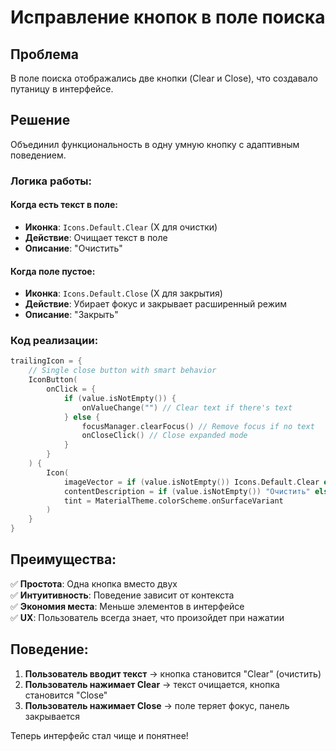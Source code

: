 # Исправление кнопок в поле поиска

## Проблема
В поле поиска отображались две кнопки (Clear и Close), что создавало путаницу в интерфейсе.

## Решение
Объединил функциональность в одну умную кнопку с адаптивным поведением.

### Логика работы:

#### Когда есть текст в поле:
- **Иконка**: `Icons.Default.Clear` (X для очистки)
- **Действие**: Очищает текст в поле
- **Описание**: "Очистить"

#### Когда поле пустое:
- **Иконка**: `Icons.Default.Close` (X для закрытия)
- **Действие**: Убирает фокус и закрывает расширенный режим
- **Описание**: "Закрыть"

### Код реализации:
```kotlin
trailingIcon = {
    // Single close button with smart behavior
    IconButton(
        onClick = {
            if (value.isNotEmpty()) {
                onValueChange("") // Clear text if there's text
            } else {
                focusManager.clearFocus() // Remove focus if no text
                onCloseClick() // Close expanded mode
            }
        }
    ) {
        Icon(
            imageVector = if (value.isNotEmpty()) Icons.Default.Clear else Icons.Default.Close,
            contentDescription = if (value.isNotEmpty()) "Очистить" else stringResource(R.string.common_close),
            tint = MaterialTheme.colorScheme.onSurfaceVariant
        )
    }
}
```

## Преимущества:

✅ **Простота**: Одна кнопка вместо двух  
✅ **Интуитивность**: Поведение зависит от контекста  
✅ **Экономия места**: Меньше элементов в интерфейсе  
✅ **UX**: Пользователь всегда знает, что произойдет при нажатии  

## Поведение:

1. **Пользователь вводит текст** → кнопка становится "Clear" (очистить)
2. **Пользователь нажимает Clear** → текст очищается, кнопка становится "Close"
3. **Пользователь нажимает Close** → поле теряет фокус, панель закрывается

Теперь интерфейс стал чище и понятнее!
